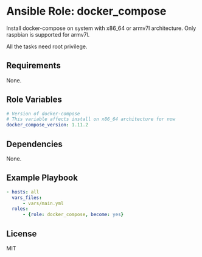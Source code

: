 Ansible Role: docker_compose
=========

Install docker-compose on system with x86_64 or armv7l architecture.
Only raspbian is supported for armv7l.

All the tasks need root privilege.


Requirements
------------

None.

Role Variables
--------------

``` yaml
# Version of docker-compose
# This variable affects install on x86_64 architecture for now
docker_compose_version: 1.11.2
```

Dependencies
------------

None.

Example Playbook
----------------

``` yaml
- hosts: all
  vars_files:
      - vars/main.yml
  roles:
      - {role: docker_compose, become: yes}
```

License
-------

MIT

